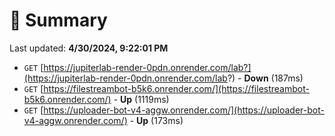 # 📖 Summary
Last updated: **4/30/2024, 9:22:01 PM**

- `GET` [https://jupiterlab-render-0pdn.onrender.com/lab?](https://jupiterlab-render-0pdn.onrender.com/lab?) - **Down** (187ms)
- `GET` [https://filestreambot-b5k6.onrender.com/](https://filestreambot-b5k6.onrender.com/) - **Up** (1119ms)
- `GET` [https://uploader-bot-v4-aggw.onrender.com/](https://uploader-bot-v4-aggw.onrender.com/) - **Up** (173ms)
